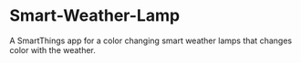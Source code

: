 # Smart-Weather-Lamp
A SmartThings app for a color changing smart weather lamps that changes color with the weather. 
